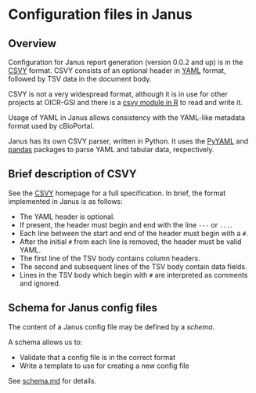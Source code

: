 # Configuration files in Janus

## Overview

Configuration for Janus report generation (version 0.0.2 and up) is in the [CSVY](http://csvy.org) format. CSVY consists of an optional header in [YAML](https://yaml.org/) format, followed by TSV data in the document body.

CSVY is not a very widespread format, although it is in use for other projects at OICR-GSI and there is a [csvy module in R](https://cran.r-project.org/web/packages/csvy/index.html) to read and write it.

Usage of YAML in Janus allows consistency with the YAML-like metadata format used by cBioPortal.

Janus has its own CSVY parser, written in Python. It uses the [PyYAML](https://pypi.org/project/PyYAML/) and [pandas](https://pandas.pydata.org/) packages to parse YAML and tabular data, respectively.

## Brief description of CSVY

See the [CSVY](http://csvy.org) homepage for a full specification. In brief, the format implemented in Janus is as follows:

- The YAML header is optional.
- If present, the header must begin and end with the line `---` or `...`.
- Each line between the start and end of the header must begin with a `#`.
- After the initial `#` from each line is removed, the header must be valid YAML.
- The first line of the TSV body contains column headers.
- The second and subsequent lines of the TSV body contain data fields.
- Lines in the TSV body which begin with `#` are interpreted as comments and ignored.

## Schema for Janus config files

The content of a Janus config file may be defined by a _schema_.

A schema allows us to:
- Validate that a config file is in the correct format
- Write a template to use for creating a new config file

See [schema.md](./doc/schema.md) for details.
